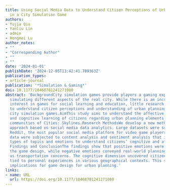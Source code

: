```yaml
---
title: Using Social Media Data to Understand Citizen Perceptions of Urban Planning
  in a City Simulation Game
authors:
- Yujia Qiu
- Yanliu Lin
- admin
- Hongmei Lu
author_notes:
- ""
- "Corresponding Author"
- ""
- ""
date: '2024-01-01'
publishDate: '2024-12-05T13:42:41.789363Z'
publication_types:
- article-journal
publication: '*Simulation & Gaming*'
doi: 10.1177/10468781241271080
abstract: 'BackgroundCity simulation games provide players a gaming experience by
  simulating different aspects of the real city. While there is an increasing scholarly
  interest in games for social learning and education, little research has been conducted
  to understand citizen perceptions and understanding of urban planning issues in
  city simulation games.AimThis study aims to understand the affective perception
  and cognitive learning of citizens regarding urban planning elements in the online
  communities of Cities: Skylines.Research MethodsWe develop a new methodological
  approach based on social media data analytics. Large datasets were scraped from
  Reddit, the most popular social media platform for video game players. The collected
  data were subjected to content analysis and sentiment analysis that identify different
  types of topics and emotions to understand citizens’ cognitive and affective perspectives.Key
  Findings and ConclusionThe findings show that positive emotions were often about
  the game design, while negative emotions conveyed real-world planning problems such
  as transportation concerns. The cognitive dimension uncovered citizens’ urban recognition
  tied to personal experiences in various geographical contexts. This study has practical
  implications for game design for urban planning.'
links:
- name: URL
  url: https://doi.org/10.1177/10468781241271080
---
```

